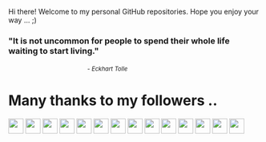 
Hi there! Welcome to my personal GitHub repositories.
Hope you enjoy your way ... ;)

<!-- UPDATE:START (QUOTES) -->
<h3>"It is not uncommon for people to spend their whole life waiting to start living."</h3>
&nbsp&nbsp&nbsp&nbsp&nbsp&nbsp&nbsp&nbsp&nbsp&nbsp&nbsp&nbsp&nbsp&nbsp&nbsp&nbsp&nbsp&nbsp&nbsp&nbsp&nbsp&nbsp&nbsp&nbsp&nbsp&nbsp&nbsp&nbsp&nbsp&nbsp&nbsp&nbsp&nbsp&nbsp&nbsp&nbsp&nbsp&nbsp&nbsp&nbsp<small><i>- Eckhart Tolle</i></small>
<!-- UPDATE:END -->

<!-- UPDATE:START (FOLLOWERS) -->
# Many thanks to my followers ..
<a href="https://github.com/CamHenlin" alt="CamHenlin"><img src="https://avatars.githubusercontent.com/u/1225579?v=4" width="30" height="30"/></a> <a href="https://github.com/torrmal" alt="torrmal"><img src="https://avatars.githubusercontent.com/u/5898506?v=4" width="30" height="30"/></a> <a href="https://github.com/afcarvallo" alt="afcarvallo"><img src="https://avatars.githubusercontent.com/u/22074766?v=4" width="30" height="30"/></a> <a href="https://github.com/MafujShikder" alt="MafujShikder"><img src="https://avatars.githubusercontent.com/u/34533694?v=4" width="30" height="30"/></a> <a href="https://github.com/liroyleshed" alt="liroyleshed"><img src="https://avatars.githubusercontent.com/u/37022194?v=4" width="30" height="30"/></a> <a href="https://github.com/andrei-assa" alt="andrei-assa"><img src="https://avatars.githubusercontent.com/u/45412802?v=4" width="30" height="30"/></a> <a href="https://github.com/Barryhuan" alt="Barryhuan"><img src="https://avatars.githubusercontent.com/u/46715367?v=4" width="30" height="30"/></a> <a href="https://github.com/Yan-Cheng-Hsu" alt="Yan-Cheng-Hsu"><img src="https://avatars.githubusercontent.com/u/50510217?v=4" width="30" height="30"/></a> <a href="https://github.com/geeksourcecodes" alt="geeksourcecodes"><img src="https://avatars.githubusercontent.com/u/57898683?v=4" width="30" height="30"/></a> <a href="https://github.com/akshaynarisetti" alt="akshaynarisetti"><img src="https://avatars.githubusercontent.com/u/58532023?v=4" width="30" height="30"/></a> <a href="https://github.com/DevinPlumb" alt="DevinPlumb"><img src="https://avatars.githubusercontent.com/u/61392779?v=4" width="30" height="30"/></a> <a href="https://github.com/gsarthakdev" alt="gsarthakdev"><img src="https://avatars.githubusercontent.com/u/63082917?v=4" width="30" height="30"/></a> <a href="https://github.com/ittybitty8" alt="ittybitty8"><img src="https://avatars.githubusercontent.com/u/80985024?v=4" width="30" height="30"/></a> <a href="https://github.com/JacksonUptain" alt="JacksonUptain"><img src="https://avatars.githubusercontent.com/u/111402072?v=4" width="30" height="30"/></a> 
<!-- UPDATE:END -->
<br/>
